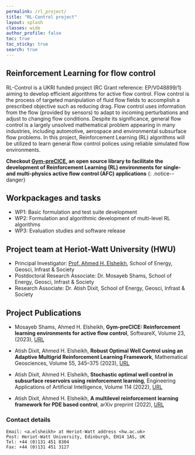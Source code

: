 ```yaml
---
permalink: /rl_project/
title: "RL-Control project"
layout: splash
classes: wide
author_profile: false
toc: true
toc_sticky: true
search: true
---
```

## Reinforcement Learning for flow control

RL-Control is a UKRI funded project (RC Grant reference: EP/V048899/1) aiming to develop efficient algorithms for active flow control. Flow control is the process of targeted manipulation of fluid flow fields to accomplish a prescribed objective such as reducing drag. Flow control uses information from the flow (provided by sensors) to adapt to incoming perturbations and adjust to changing flow conditions. Despite its significance, general flow control is a largely unsolved mathematical problem appearing in many industries, including automotive, aerospace and environmental subsurface flow problems. In this project, Reinforcement Learning (RL) algorithms will be utilized to learn general flow control polices using reliable simulated flow environments. 

**Checkout [Gym-preCICE](https://github.com/gymprecice/gymprecice), an open source library to facilitate the development of Reinforcement Learning (RL) environments for single- and multi-physics active flow control (AFC) applications**
{: .notice--danger}

## Workpackages and tasks
- WP1: Basic formulation and test suite development
- WP2: Formulation and algorithmic development of multi-level RL algorithms
- WP3: Evaluation studies and software release

## Project team at Heriot-Watt University (HWU)
- Principal Investigator: [Prof. Ahmed H. Elsheikh](https://researchportal.hw.ac.uk/en/persons/ahmed-h-elsheikh), School of Energy, Geosci, Infrast & Society
- Postdoctoral Research Associate: Dr. Mosayeb Shams, School of Energy, Geosci, Infrast & Society
- Research Associate: Dr. Atish Dixit, School of Energy, Geosci, Infrast & Society


<!-- ## test code embedding

```python
def foo():
    if not bar:
        return True
```
### Figures in the text:

{% include figure image_path="/assets/images/unsplash-image-1.jpg" alt="this is a placeholder image" caption="This is a figure caption." %} -->

## Project Publications

- Mosayeb Shams, Ahmed H. Elsheikh, **Gym-preCICE: Reinforcement learning environments for active flow control**, SoftwareX, Volume 23, (2023), [URL](https://doi.org/10.1016/j.softx.2023.101446)

- Atish Dixit, Ahmed H. Elsheikh, **Robust Optimal Well Control using an Adaptive Multigrid Reinforcement Learning Framework**, Mathematical Geosciences, Volume 55, 345–375 (2023), [URL](https://doi.org/10.1007/s11004-022-10033-x)

- Atish Dixit, Ahmed H. Elsheikh, **Stochastic optimal well control in subsurface reservoirs using reinforcement learning**, Engineering Applications of Artificial Intelligence, Volume 114 (2022), [URL](https://doi.org/10.1016/j.engappai.2022.105106)

- Atish Dixit, Ahmed H. Elsheikh, **A multilevel reinforcement learning framework for PDE based control**, arXiv preprint (2022), [URL](https://arxiv.org/abs/2210.08400)


### Contact details
```
Email: <a.elsheikh> at Heriot-Watt address <hw.ac.uk>
Post: Heriot-Watt University, Edinburgh, EH14 1AS, UK
Tel: +44 (0)131 451 8304
Fax: +44 (0)131 451 3127
```
